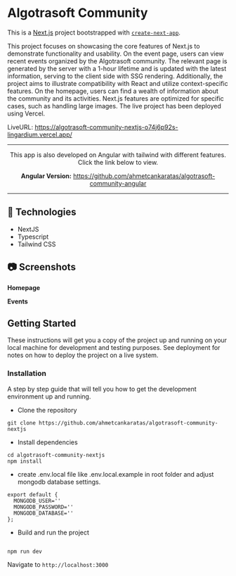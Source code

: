 # Algotrasoft Community
This is a [Next.js](https://nextjs.org/) project bootstrapped with [`create-next-app`](https://github.com/vercel/next.js/tree/canary/packages/create-next-app).

This project focuses on showcasing the core features of Next.js to demonstrate functionality and usability. On the event page, users can view recent events organized by the Algotrasoft community. The relevant page is generated by the server with a 1-hour lifetime and is updated with the latest information, serving to the client side with SSG rendering. Additionally, the project aims to illustrate compatibility with React and utilize context-specific features. On the homepage, users can find a wealth of information about the community and its activities. Next.js features are optimized for specific cases, such as handling large images. The live project has been deployed using Vercel.

LiveURL: https://algotrasoft-community-nextjs-o74j6p92s-lingardium.vercel.app/

<hr>
<div align="center">
This app is also developed on Angular with tailwind with different features. Click the link below to view.

<b>Angular Version:</b> https://github.com/ahmetcankaratas/algotrasoft-community-angular
</div>
<hr>

## **🔎 Technologies**

- NextJS
- Typescript
- Tailwind CSS

## 📷 Screenshots
<b>Homepage</b>


<b>Events</b>


## Getting Started

These instructions will get you a copy of the project up and running on your local machine for development and testing purposes. See deployment for notes on how to deploy the project on a live system.

### Installation

A step by step guide that will tell you how to get the development environment up and running.

- Clone the repository

```
git clone https://github.com/ahmetcankaratas/algotrasoft-community-nextjs
```

- Install dependencies

```
cd algotrasoft-community-nextjs
npm install
```

- create .env.local file like .env.local.example in root folder and adjust mongodb database settings.

```env.local
export default {
  MONGODB_USER=''
  MONGODB_PASSWORD=''
  MONGODB_DATABASE=''
};
```

- Build and run the project

```

npm run dev

```

Navigate to `http://localhost:3000`

